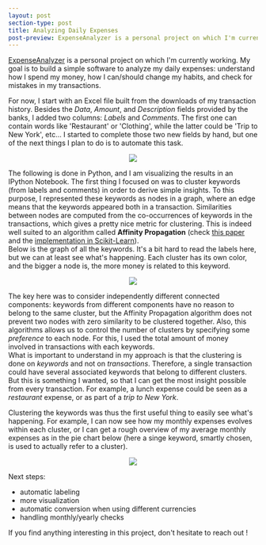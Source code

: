 ```yaml
---
layout: post
section-type: post
title: Analyzing Daily Expenses
post-preview: ExpenseAnalyzer is a personal project on which I'm currently working. My goal is to build a simple software to analyze my daily expenses&#58; understand how I spend my money, how I can/should change my habits, and check for mistakes in my transactions.
---
```

[ExpenseAnalyzer](https://github.com/sds-dubois/ExpenseAnalyzer) is a personal project on which I'm currently working. My goal is to build a simple software to analyze my daily expenses: understand how I spend my money, how I can/should change my habits, and check for mistakes in my transactions.  

For now, I start with an Excel file built from the downloads of my transaction history. Besides the *Data*, *Amount*, and *Description* fields provided by the banks, I added two columns: *Labels* and *Comments*. The first one can contain words like 'Restaurant' or 'Clothing', while the latter could be 'Trip to New York', etc... I started to complete those two new fields by hand, but one of the next things I plan to do is to automate this task.
<center><img src="https://sds-dubois.github.io/img/projects/ExpenseAnalyzer_Data.png"></img></center>  

The following is done in Python, and I am visualizing the results in an IPython Notebook. The first thing I focused on was to cluster keywords (from labels and comments) in order to derive simple insights. To this purpose, I represented these keywords as nodes in a graph, where an edge means that the keywords appeared both in a transaction. Similarities between nodes are computed from the co-occurrences of keywords in the transactions, which gives a pretty nice metric for clustering. This is indeed well suited to an algorithm called **Affinity Propagation** (check [this paper](http://www.psi.toronto.edu/affinitypropagation/FreyDueckScience07.pdf) and the [implementation in Scikit-Learn](http://scikit-learn.org/stable/modules/generated/sklearn.cluster.affinity_propagation.html)).  
Below is the graph of all the keywords. It's a bit hard to read the labels here, but we can at least see what's happening. Each cluster has its own color, and the bigger a node is, the more money is related to this keyword.  
<center><img src="https://sds-dubois.github.io/img/projects/ExpenseAnalyzer_Graph.png"></img></center>  

The key here was to consider independently different connected components: keywords from different components have no reason to belong to the same cluster, but the Affinity Propagation algorithm does not prevent two nodes with zero similarity to be clustered together. Also, this algorithms allows us to control the number of clusters by specifying some *preference* to each node. For this, I used the total amount of money involved in transactions with each keywords.  
What is important to understand in my approach is that the clustering is done on *keywords* and not on *transactions*. Therefore, a single transaction could have several associated keywords that belong to different clusters. But this is something I wanted, so that I can get the most insight possible from every transaction. For example, a lunch expense could be seen as a *restaurant* expense, or as part of a *trip to New York*.  

Clustering the keywords was thus the first useful thing to easily see what's happening. For example, I can now see how my monthly expenses evolves within each cluster, or I can get a rough overview of my average monthly expenses as in the pie chart below (here a singe keyword, smartly chosen, is used to actually refer to a cluster).
<center><img src="https://sds-dubois.github.io/img/projects/ExpenseAnalyzer_Pie.png"></img></center>  

Next steps:  
- automatic labeling  
- more visualization  
- automatic conversion when using different currencies  
- handling monthly/yearly checks  

If you find anything interesting in this project, don't hesitate to reach out ! 